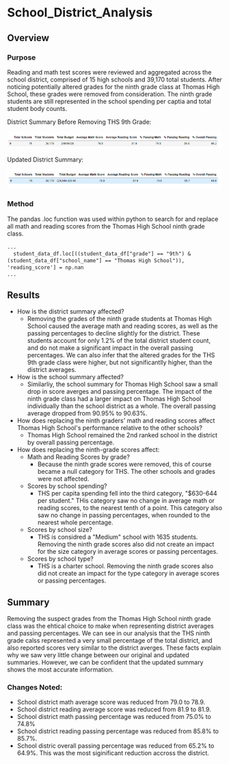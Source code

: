 # School_District_Analysis

## Overview

### Purpose

Reading and math test scores were reviewed and aggregated across the school district, comprised of 15 high schools and 39,170 total students. After noticing potentially altered grades for the ninth grade class at Thomas High School, these grades were removed from consideration. The ninth grade students are still represented in the school spending per captia and total student body counts.

  District Summary Before Removing THS 9th Grade:
  
  ![Original_District_Summary](https://github.com/hkoivisto/School_District_Analysis/blob/master/Resources/Original_District_Summary.png)
  
  Updated District Summary:
  
  ![Updated_District_Summary](https://github.com/hkoivisto/School_District_Analysis/blob/master/Resources/Updated_District_Summary.png)
  
### Method

The pandas .loc function was used within python to search for and replace all math and reading scores from the Thomas High School ninth grade class.

    ...
      student_data_df.loc[((student_data_df["grade"] == "9th") & (student_data_df["school_name"] == "Thomas High School")), 'reading_score'] = np.nan
    ...
      


## Results
  - How is the district summary affected?
     - Removing the grades of the ninth grade students at Thomas High School caused the average math and reading scores, as well as the passing percentages to decline slightly for the district. These students account for only 1.2% of the total district student count, and do not make a significant impact in the overall passing percentages. We can also infer that the altered grades for the THS 9th grade class were higher, but not significantlly higher, than the district averages.
  - How is the school summary affected?
     - Similarliy, the school summary for Thomas High School saw a small drop in score averges and passing percentage. The impact of the ninth grade class had a larger impact on Thomas High School individually than the school district as a whole. The overall passing average dropped from 90.95% to 90.63%.
  - How does replacing the ninth graders' math and reading scores affect Thomas High School's performance relative to the other schools?
     - Thomas High School remained the 2nd ranked school in the district by overall passing percentage.
  - How does replacing the ninth-grade scores affect:
    - Math and Reading Scores by grade?
       - Because the ninth grade scores were removed, this of course became a null category for THS. The other schools and grades were not affected.
    - Scores by school spending?
       - THS per capita spending fell into the third category, "$630-644 per student." THis category saw no change in average math or reading scores, to the nearest tenth of a point. This category also saw no change in passing percentages, when rounded to the nearest whole percentage.
    - Scores by school size?
       - THS is considred a "Medium" school with 1635 students. Removing the ninth grade scores also did not create an impact for the size category in average scores or passing percentages.
    - Scores by school type?
       - THS is a charter school. Removing the ninth grade scores also did not create an impact for the type category in average scores or passing percentages.
 
## Summary

Removing the suspect grades from the Thomas High School ninth grade class was the ehtical choice to make when representing district averages and passing percentages. We can see in our analysis that the THS ninth grade calss represented a very small percentage of the total district, and also reported scores very similar to the district averges. These facts explain why we saw very little change between our original and updated summaries. However, we can be confident that the updated summary shows the most accurate information.

### Changes Noted:

   - School district math average score was reduced from 79.0 to 78.9.
   - School district reading average score was reduced from 81.9 to 81.9.
   - School district math passing percentage was reduced from 75.0% to 74.8%
   - School district reading passing percentage was reduced from 85.8% to 85.7%.
   - School distric overall passing percentage was reduced from 65.2% to 64.9%. This was the most siginificant reduction accross the district.
